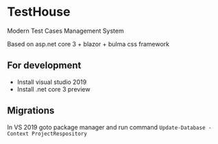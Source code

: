 # TestHouse
Modern Test Cases Management System

Based on asp.net core 3 + blazor + bulma css framework

## For development
* Install visual studio 2019
* Install .net core 3 preview

## Migrations
In VS 2019 goto package manager and run command
```Update-Database -Context ProjectRespository```
